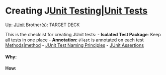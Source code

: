 # Creating J[Unit Testing|Unit Tests](unit_testing|unit_tests)

Up: [JUnit](junit)
Brother(s):
TARGET DECK

This is the checklist for creating JUnit tests:
	- **Isolated Test Package**: Keep all tests in one place
	- **Annotation:** `@Test` is annotated on each test [Methods|method](methods|method)
	- [JUnit Test Naming Principles](junit_test_naming_principles)
	- [JUnit Assertions](junit_assertions)



































#### Why:
#### How:









